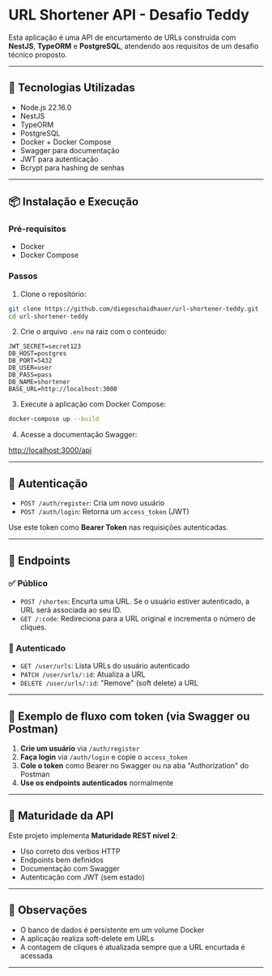 
# URL Shortener API - Desafio Teddy

Esta aplicação é uma API de encurtamento de URLs construída com **NestJS**, **TypeORM** e **PostgreSQL**, atendendo aos requisitos de um desafio técnico proposto.

---

## 🚀 Tecnologias Utilizadas

- Node.js 22.16.0
- NestJS
- TypeORM
- PostgreSQL
- Docker + Docker Compose
- Swagger para documentação
- JWT para autenticação
- Bcrypt para hashing de senhas

---

## 📦 Instalação e Execução

### Pré-requisitos

- Docker
- Docker Compose

### Passos

1. Clone o repositório:

```bash
git clone https://github.com/diegoschaidhauer/url-shortener-teddy.git
cd url-shortener-teddy
```

2. Crie o arquivo `.env` na raiz com o conteúdo:

```
JWT_SECRET=secret123
DB_HOST=postgres
DB_PORT=5432
DB_USER=user
DB_PASS=pass
DB_NAME=shortener
BASE_URL=http://localhost:3000
```

3. Execute a aplicação com Docker Compose:

```bash
docker-compose up --build
```

4. Acesse a documentação Swagger:

[http://localhost:3000/api](http://localhost:3000/api)

---

## 🔐 Autenticação

- `POST /auth/register`: Cria um novo usuário
- `POST /auth/login`: Retorna um `access_token` (JWT)

Use este token como **Bearer Token** nas requisições autenticadas.

---

## 🔗 Endpoints

### ✅ Público

- `POST /shorten`: Encurta uma URL. Se o usuário estiver autenticado, a URL será associada ao seu ID.
- `GET /:code`: Redireciona para a URL original e incrementa o número de cliques.

### 👤 Autenticado

- `GET /user/urls`: Lista URLs do usuário autenticado
- `PATCH /user/urls/:id`: Atualiza a URL
- `DELETE /user/urls/:id`: "Remove" (soft delete) a URL

---

## 🔄 Exemplo de fluxo com token (via Swagger ou Postman)

1. **Crie um usuário** via `/auth/register`
2. **Faça login** via `/auth/login` e copie o `access_token`
3. **Cole o token** como Bearer no Swagger ou na aba "Authorization" do Postman
4. **Use os endpoints autenticados** normalmente

---

## 🧪 Maturidade da API

Este projeto implementa **Maturidade REST nível 2**:
- Uso correto dos verbos HTTP
- Endpoints bem definidos
- Documentação com Swagger
- Autenticação com JWT (sem estado)

---

## 📌 Observações

- O banco de dados é persistente em um volume Docker
- A aplicação realiza soft-delete em URLs
- A contagem de cliques é atualizada sempre que a URL encurtada é acessada

---


